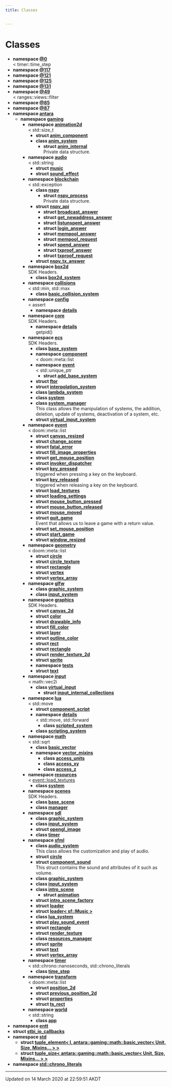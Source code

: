 ```yaml
---
title: Classes


---
```


# Classes



* **namespace [@0](Namespaces/namespace_0D0.md)**<br>< timer::time_step 
* **namespace [@117](Namespaces/namespace_0D117.md)**
* **namespace [@121](Namespaces/namespace_0D121.md)**
* **namespace [@125](Namespaces/namespace_0D125.md)**
* **namespace [@131](Namespaces/namespace_0D131.md)**
* **namespace [@49](Namespaces/namespace_0D49.md)**<br>< ranges::views::filter 
* **namespace [@85](Namespaces/namespace_0D85.md)**
* **namespace [@87](Namespaces/namespace_0D87.md)**
* **namespace [antara](Namespaces/namespaceantara.md)**
    * **namespace [gaming](Namespaces/namespaceantara_1_1gaming.md)**
        * **namespace [animation2d](Namespaces/namespaceantara_1_1gaming_1_1animation2d.md)**<br>< std::size_t 
            * **struct [anim_component](Classes/structantara_1_1gaming_1_1animation2d_1_1anim__component.md)**
            * **class [anim_system](Classes/classantara_1_1gaming_1_1animation2d_1_1anim__system.md)**
                * **struct [anim_internal](Classes/structantara_1_1gaming_1_1animation2d_1_1anim__system_1_1anim__internal.md)**<br>Private data structure. 
        * **namespace [audio](Namespaces/namespaceantara_1_1gaming_1_1audio.md)**<br>< std::string 
            * **struct [music](Classes/structantara_1_1gaming_1_1audio_1_1music.md)**
            * **struct [sound_effect](Classes/structantara_1_1gaming_1_1audio_1_1sound__effect.md)**
        * **namespace [blockchain](Namespaces/namespaceantara_1_1gaming_1_1blockchain.md)**<br>< std::exception 
            * **class [nspv](Classes/classantara_1_1gaming_1_1blockchain_1_1nspv.md)**
                * **struct [nspv_process](Classes/structantara_1_1gaming_1_1blockchain_1_1nspv_1_1nspv__process.md)**<br>Private data structure. 
            * **struct [nspv_api](Classes/structantara_1_1gaming_1_1blockchain_1_1nspv__api.md)**
                * **struct [broadcast_answer](Classes/structantara_1_1gaming_1_1blockchain_1_1nspv__api_1_1broadcast__answer.md)**
                * **struct [get_newaddress_answer](Classes/structantara_1_1gaming_1_1blockchain_1_1nspv__api_1_1get__newaddress__answer.md)**
                * **struct [listunspent_answer](Classes/structantara_1_1gaming_1_1blockchain_1_1nspv__api_1_1listunspent__answer.md)**
                * **struct [login_answer](Classes/structantara_1_1gaming_1_1blockchain_1_1nspv__api_1_1login__answer.md)**
                * **struct [mempool_answer](Classes/structantara_1_1gaming_1_1blockchain_1_1nspv__api_1_1mempool__answer.md)**
                * **struct [mempool_request](Classes/structantara_1_1gaming_1_1blockchain_1_1nspv__api_1_1mempool__request.md)**
                * **struct [spend_answer](Classes/structantara_1_1gaming_1_1blockchain_1_1nspv__api_1_1spend__answer.md)**
                * **struct [txproof_answer](Classes/structantara_1_1gaming_1_1blockchain_1_1nspv__api_1_1txproof__answer.md)**
                * **struct [txproof_request](Classes/structantara_1_1gaming_1_1blockchain_1_1nspv__api_1_1txproof__request.md)**
            * **struct [nspv_tx_answer](Classes/structantara_1_1gaming_1_1blockchain_1_1nspv__tx__answer.md)**
        * **namespace [box2d](Namespaces/namespaceantara_1_1gaming_1_1box2d.md)**<br>SDK Headers. 
            * **class [box2d_system](Classes/classantara_1_1gaming_1_1box2d_1_1box2d__system.md)**
        * **namespace [collisions](Namespaces/namespaceantara_1_1gaming_1_1collisions.md)**<br>< std::min, std::max 
            * **class [basic_collision_system](Classes/classantara_1_1gaming_1_1collisions_1_1basic__collision__system.md)**
        * **namespace [config](Namespaces/namespaceantara_1_1gaming_1_1config.md)**<br>< assert 
            * **namespace [details](Namespaces/namespaceantara_1_1gaming_1_1config_1_1details.md)**
        * **namespace [core](Namespaces/namespaceantara_1_1gaming_1_1core.md)**<br>SDK Headers. 
            * **namespace [details](Namespaces/namespaceantara_1_1gaming_1_1core_1_1details.md)**<br>getpid() 
        * **namespace [ecs](Namespaces/namespaceantara_1_1gaming_1_1ecs.md)**<br>SDK Headers. 
            * **class [base_system](Classes/classantara_1_1gaming_1_1ecs_1_1base__system.md)**
            * **namespace [component](Namespaces/namespaceantara_1_1gaming_1_1ecs_1_1component.md)**<br>< doom::meta::list 
            * **namespace [event](Namespaces/namespaceantara_1_1gaming_1_1ecs_1_1event.md)**<br>< std::unique_ptr 
                * **struct [add_base_system](Classes/structantara_1_1gaming_1_1ecs_1_1event_1_1add__base__system.md)**
            * **struct [ftor](Classes/structantara_1_1gaming_1_1ecs_1_1ftor.md)**
            * **struct [interpolation_system](Classes/structantara_1_1gaming_1_1ecs_1_1interpolation__system.md)**
            * **class [lambda_system](Classes/classantara_1_1gaming_1_1ecs_1_1lambda__system.md)**
            * **class [system](Classes/classantara_1_1gaming_1_1ecs_1_1system.md)**
            * **class [system_manager](Classes/classantara_1_1gaming_1_1ecs_1_1system__manager.md)**<br>This class allows the manipulation of systems, the addition, deletion, update of systems, deactivation of a system, etc. 
            * **struct [virtual_input_system](Classes/structantara_1_1gaming_1_1ecs_1_1virtual__input__system.md)**
        * **namespace [event](Namespaces/namespaceantara_1_1gaming_1_1event.md)**<br>< doom::meta::list 
            * **struct [canvas_resized](Classes/structantara_1_1gaming_1_1event_1_1canvas__resized.md)**
            * **struct [change_scene](Classes/structantara_1_1gaming_1_1event_1_1change__scene.md)**
            * **struct [fatal_error](Classes/structantara_1_1gaming_1_1event_1_1fatal__error.md)**
            * **struct [fill_image_properties](Classes/structantara_1_1gaming_1_1event_1_1fill__image__properties.md)**
            * **struct [get_mouse_position](Classes/structantara_1_1gaming_1_1event_1_1get__mouse__position.md)**
            * **struct [invoker_dispatcher](Classes/structantara_1_1gaming_1_1event_1_1invoker__dispatcher.md)**
            * **struct [key_pressed](Classes/structantara_1_1gaming_1_1event_1_1key__pressed.md)**<br>triggered when pressing a key on the keyboard. 
            * **struct [key_released](Classes/structantara_1_1gaming_1_1event_1_1key__released.md)**<br>triggered when releasing a key on the keyboard. 
            * **struct [load_textures](Classes/structantara_1_1gaming_1_1event_1_1load__textures.md)**
            * **struct [loading_settings](Classes/structantara_1_1gaming_1_1event_1_1loading__settings.md)**
            * **struct [mouse_button_pressed](Classes/structantara_1_1gaming_1_1event_1_1mouse__button__pressed.md)**
            * **struct [mouse_button_released](Classes/structantara_1_1gaming_1_1event_1_1mouse__button__released.md)**
            * **struct [mouse_moved](Classes/structantara_1_1gaming_1_1event_1_1mouse__moved.md)**
            * **struct [quit_game](Classes/structantara_1_1gaming_1_1event_1_1quit__game.md)**<br>Event that allows us to leave a game with a return value. 
            * **struct [set_mouse_position](Classes/structantara_1_1gaming_1_1event_1_1set__mouse__position.md)**
            * **struct [start_game](Classes/structantara_1_1gaming_1_1event_1_1start__game.md)**
            * **struct [window_resized](Classes/structantara_1_1gaming_1_1event_1_1window__resized.md)**
        * **namespace [geometry](Namespaces/namespaceantara_1_1gaming_1_1geometry.md)**<br>< doom::meta::list 
            * **struct [circle](Classes/structantara_1_1gaming_1_1geometry_1_1circle.md)**
            * **struct [circle_texture](Classes/structantara_1_1gaming_1_1geometry_1_1circle__texture.md)**
            * **struct [rectangle](Classes/structantara_1_1gaming_1_1geometry_1_1rectangle.md)**
            * **struct [vertex](Classes/structantara_1_1gaming_1_1geometry_1_1vertex.md)**
            * **struct [vertex_array](Classes/structantara_1_1gaming_1_1geometry_1_1vertex__array.md)**
        * **namespace [glfw](Namespaces/namespaceantara_1_1gaming_1_1glfw.md)**
            * **class [graphic_system](Classes/classantara_1_1gaming_1_1glfw_1_1graphic__system.md)**
            * **class [input_system](Classes/classantara_1_1gaming_1_1glfw_1_1input__system.md)**
        * **namespace [graphics](Namespaces/namespaceantara_1_1gaming_1_1graphics.md)**<br>SDK Headers. 
            * **struct [canvas_2d](Classes/structantara_1_1gaming_1_1graphics_1_1canvas__2d.md)**
            * **struct [color](Classes/structantara_1_1gaming_1_1graphics_1_1color.md)**
            * **struct [drawable_info](Classes/structantara_1_1gaming_1_1graphics_1_1drawable__info.md)**
            * **struct [fill_color](Classes/structantara_1_1gaming_1_1graphics_1_1fill__color.md)**
            * **struct [layer](Classes/structantara_1_1gaming_1_1graphics_1_1layer.md)**
            * **struct [outline_color](Classes/structantara_1_1gaming_1_1graphics_1_1outline__color.md)**
            * **struct [rect](Classes/structantara_1_1gaming_1_1graphics_1_1rect.md)**
            * **struct [rectangle](Classes/structantara_1_1gaming_1_1graphics_1_1rectangle.md)**
            * **struct [render_texture_2d](Classes/structantara_1_1gaming_1_1graphics_1_1render__texture__2d.md)**
            * **struct [sprite](Classes/structantara_1_1gaming_1_1graphics_1_1sprite.md)**
            * **namespace [tests](Namespaces/namespaceantara_1_1gaming_1_1graphics_1_1tests.md)**
            * **struct [text](Classes/structantara_1_1gaming_1_1graphics_1_1text.md)**
        * **namespace [input](Namespaces/namespaceantara_1_1gaming_1_1input.md)**<br>< math::vec2i 
            * **class [virtual_input](Classes/classantara_1_1gaming_1_1input_1_1virtual__input.md)**
                * **struct [input_internal_collections](Classes/structantara_1_1gaming_1_1input_1_1virtual__input_1_1input__internal__collections.md)**
        * **namespace [lua](Namespaces/namespaceantara_1_1gaming_1_1lua.md)**<br>< std::move 
            * **struct [component_script](Classes/structantara_1_1gaming_1_1lua_1_1component__script.md)**
            * **namespace [details](Namespaces/namespaceantara_1_1gaming_1_1lua_1_1details.md)**<br>< std::move, std::forward 
                * **class [scripted_system](Classes/classantara_1_1gaming_1_1lua_1_1details_1_1scripted__system.md)**
            * **class [scripting_system](Classes/classantara_1_1gaming_1_1lua_1_1scripting__system.md)**
        * **namespace [math](Namespaces/namespaceantara_1_1gaming_1_1math.md)**<br>< std::sqrt 
            * **class [basic_vector](Classes/classantara_1_1gaming_1_1math_1_1basic__vector.md)**
            * **namespace [vector_mixins](Namespaces/namespaceantara_1_1gaming_1_1math_1_1vector__mixins.md)**
                * **class [access_units](Classes/classantara_1_1gaming_1_1math_1_1vector__mixins_1_1access__units.md)**
                * **class [access_xy](Classes/classantara_1_1gaming_1_1math_1_1vector__mixins_1_1access__xy.md)**
                * **class [access_z](Classes/classantara_1_1gaming_1_1math_1_1vector__mixins_1_1access__z.md)**
        * **namespace [resources](Namespaces/namespaceantara_1_1gaming_1_1resources.md)**<br>< [event::load_textures](Classes/structantara_1_1gaming_1_1event_1_1load__textures.md)
            * **class [system](Classes/classantara_1_1gaming_1_1resources_1_1system.md)**
        * **namespace [scenes](Namespaces/namespaceantara_1_1gaming_1_1scenes.md)**<br>SDK Headers. 
            * **class [base_scene](Classes/classantara_1_1gaming_1_1scenes_1_1base__scene.md)**
            * **class [manager](Classes/classantara_1_1gaming_1_1scenes_1_1manager.md)**
        * **namespace [sdl](Namespaces/namespaceantara_1_1gaming_1_1sdl.md)**
            * **class [graphic_system](Classes/classantara_1_1gaming_1_1sdl_1_1graphic__system.md)**
            * **class [input_system](Classes/classantara_1_1gaming_1_1sdl_1_1input__system.md)**
            * **struct [opengl_image](Classes/structantara_1_1gaming_1_1sdl_1_1opengl__image.md)**
            * **class [timer](Classes/classantara_1_1gaming_1_1sdl_1_1timer.md)**
        * **namespace [sfml](Namespaces/namespaceantara_1_1gaming_1_1sfml.md)**
            * **class [audio_system](Classes/classantara_1_1gaming_1_1sfml_1_1audio__system.md)**<br>This class allows the customization and play of audio. 
            * **struct [circle](Classes/structantara_1_1gaming_1_1sfml_1_1circle.md)**
            * **struct [component_sound](Classes/structantara_1_1gaming_1_1sfml_1_1component__sound.md)**<br>This struct contains the sound and attributes of it such as volume. 
            * **class [graphic_system](Classes/classantara_1_1gaming_1_1sfml_1_1graphic__system.md)**
            * **class [input_system](Classes/classantara_1_1gaming_1_1sfml_1_1input__system.md)**
            * **class [intro_scene](Classes/classantara_1_1gaming_1_1sfml_1_1intro__scene.md)**
                * **struct [animation](Classes/structantara_1_1gaming_1_1sfml_1_1intro__scene_1_1animation.md)**
            * **struct [intro_scene_factory](Classes/structantara_1_1gaming_1_1sfml_1_1intro__scene__factory.md)**
            * **struct [loader](Classes/structantara_1_1gaming_1_1sfml_1_1loader.md)**
            * **struct [loader< sf::Music >](Classes/structantara_1_1gaming_1_1sfml_1_1loader_3_01sf_1_1_music_01_4.md)**
            * **class [lua_system](Classes/classantara_1_1gaming_1_1sfml_1_1lua__system.md)**
            * **struct [play_sound_event](Classes/structantara_1_1gaming_1_1sfml_1_1play__sound__event.md)**
            * **struct [rectangle](Classes/structantara_1_1gaming_1_1sfml_1_1rectangle.md)**
            * **struct [render_texture](Classes/structantara_1_1gaming_1_1sfml_1_1render__texture.md)**
            * **class [resources_manager](Classes/classantara_1_1gaming_1_1sfml_1_1resources__manager.md)**
            * **struct [sprite](Classes/structantara_1_1gaming_1_1sfml_1_1sprite.md)**
            * **struct [text](Classes/structantara_1_1gaming_1_1sfml_1_1text.md)**
            * **struct [vertex_array](Classes/structantara_1_1gaming_1_1sfml_1_1vertex__array.md)**
        * **namespace [timer](Namespaces/namespaceantara_1_1gaming_1_1timer.md)**<br>< std::chrono::nanoseconds, std::chrono_literals 
            * **class [time_step](Classes/classantara_1_1gaming_1_1timer_1_1time__step.md)**
        * **namespace [transform](Namespaces/namespaceantara_1_1gaming_1_1transform.md)**<br>< doom::meta::list 
            * **struct [position_2d](Classes/structantara_1_1gaming_1_1transform_1_1position__2d.md)**
            * **struct [previous_position_2d](Classes/structantara_1_1gaming_1_1transform_1_1previous__position__2d.md)**
            * **struct [properties](Classes/structantara_1_1gaming_1_1transform_1_1properties.md)**
            * **struct [ts_rect](Classes/structantara_1_1gaming_1_1transform_1_1ts__rect.md)**
        * **namespace [world](Namespaces/namespaceantara_1_1gaming_1_1world.md)**<br>< std::string 
            * **class [app](Classes/classantara_1_1gaming_1_1world_1_1app.md)**
* **namespace [entt](Namespaces/namespaceentt.md)**
* **struct [stbi_io_callbacks](Classes/structstbi__io__callbacks.md)**
* **namespace [std](Namespaces/namespacestd.md)**
    * **struct [tuple_element< I, antara::gaming::math::basic_vector< Unit, Size, Mixins... > >](Classes/structstd_1_1tuple__element_3_01_i_00_01antara_1_1gaming_1_1math_1_1basic__vector_3_01_unit_00_079edae933b82d84d6807eb250507c42e.md)**
    * **struct [tuple_size< antara::gaming::math::basic_vector< Unit, Size, Mixins... > >](Classes/structstd_1_1tuple__size_3_01antara_1_1gaming_1_1math_1_1basic__vector_3_01_unit_00_01_size_00_01_mixins_8_8_8_01_4_01_4.md)**
* **namespace [std::chrono_literals](Namespaces/namespacestd_1_1chrono__literals.md)**



-------------------------------

Updated on 14 March 2020 at 22:59:51 AKDT
